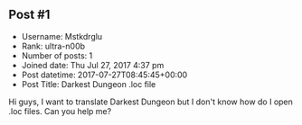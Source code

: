 ## Post #1
- Username: Mstkdrglu
- Rank: ultra-n00b
- Number of posts: 1
- Joined date: Thu Jul 27, 2017 4:37 pm
- Post datetime: 2017-07-27T08:45:45+00:00
- Post Title: Darkest Dungeon .loc file

Hi guys, I want to translate Darkest Dungeon but I don't know how do I open .loc files. Can you help me?
